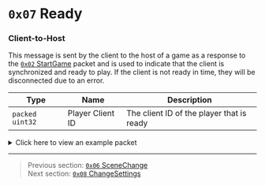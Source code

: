 # `0x07` Ready

### Client-to-Host

This message is sent by the client to the host of a game as a response to the [`0x02` StartGame](../02_root_message_types/02_startgame.md) packet and is used to indicate that the client is synchronized and ready to play. If the client is not ready in time, they will be disconnected due to an error.

| Type | Name | Description |
| --- | --- | --- |
| `packed uint32` | Player Client ID | The client ID of the player that is ready |

<details>
    <summary>Click here to view an example packet</summary>

```
01                # Reliable packet
0069              # Nonce
0a0005            # Hazel message (tag of 0x05 = GameData)
    d3503f8a      # Game ID: -1975562029 (REDSUS)
    030007        # Hazel message (tag of 0x06 = Ready)
        828c13    # Player Client ID: 312834
```
</details>

---

> Previous section: [`0x06` SceneChange](06_scenechange.md)<br>
> Next section: [`0x08` ChangeSettings](08_changesettings.md)
